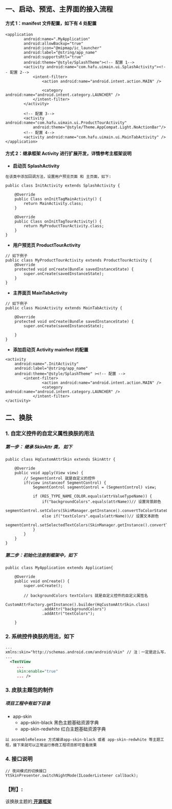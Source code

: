 
##  一、启动、预览、主界面的接入流程
#### 方式 1：manifest 文件配置，如下有 4 处配置
```
<application
        android:name=".MyApplication"
        android:allowBackup="true"
        android:icon="@mipmap/ic_launcher"
        android:label="@string/app_name"
        android:supportsRtl="true"
        android:theme="@style/SplashTheme"><!-- 配置 1-->
        <activity android:name="com.hafu.uimain.ui.SplashActivity"><!-- 配置 2-->
            <intent-filter>
                <action android:name="android.intent.action.MAIN" />

                <category android:name="android.intent.category.LAUNCHER" />
            </intent-filter>
        </activity>

        <!-- 配置 3-->
        <activity  android:name="com.hafu.uimain.ui.ProductTourActivity"
            android:theme="@style/Theme.AppCompat.Light.NoActionBar"/>
        <!-- 配置 4-->
        <activity android:name="com.hafu.uimain.ui.MainTabActivity" />
</application>
```
#### 方式 2：继承框架 Activity 进行扩展开发，详情参考主框架说明
- **启动页 SplashActivity**
```
在该类中添加回调方法，设置用户预览页面 和 主页面，如下:

public class InitActivity extends SplashActivity {

    @Override
    public Class onInitTagMainActivity() {
        return MainActivity.class;
    }

    @Override
    public Class onInitTagTourActivity() {
        return MyProductTourActivity.class;
    }
}

```
- **用户预览页 ProductTourActivity**
```
// 如下例子
public class MyProductTourActivity extends ProductTourActivity {
    @Override
    protected void onCreate(Bundle savedInstanceState) {
        super.onCreate(savedInstanceState);
    }
}
```
- **主界面页 MainTabActivity**
```
// 如下例子
public class MainActivity extends MainTabActivity {

    @Override
    protected void onCreate(Bundle savedInstanceState) {
        super.onCreate(savedInstanceState);

    }
}
```
- **添加启动页 Activity mainfest  的配置**

``` 
<activity
    android:name=".InitActivity"
    android:label="@string/app_name"
    android:theme="@style/SplashTheme" ><!-- 配置 -->
        <intent-filter>
                <action android:name="android.intent.action.MAIN" />
                <category android:name="android.intent.category.LAUNCHER" />
            </intent-filter>
</activity>
```
## 二、换肤
### 1. 自定义控件的自定义属性换肤的用法
##### 第一步： 继承 SkinAttr 类， 如下
```
public class HqCustomAttrSkin extends SkinAttr {

    @Override
    public void apply(View view) {
        // SegmentControl 就是自定义的控件
        if(view instanceof SegmentControl) {
            SegmentControl segmentControl = (SegmentControl) view;

            if (RES_TYPE_NAME_COLOR.equals(attrValueTypeName)) {
                if("backgroundColors".equals(attrName))// 设置背景颜色
                    segmentControl.setColors(SkinManager.getInstance().convertToColorStateList(attrValueRefId));
                else if("textColors".equals(attrName))// 设置文本颜色
                    segmentControl.setSelectedTextColors(SkinManager.getInstance().convertToColorStateList(attrValueRefId));
            }
        }
    }
}
```

##### 第二步：初始化注册到框架中，如下
```
public class MyApplication extends Application{

    @Override
    public void onCreate() {
        super.onCreate();
   
        // backgroundColors textColors 就是自定义控件的自定义属性名
        CustomAttrFactory.getInstance().builder(HqCustomAttrSkin.class)
                .addAttr("backgroundColors")
                .addAttr("textColors");

    }
```

### 2. 系统控件换肤的用法，如下
```xml
...
xmlns:skin="http://schemas.android.com/android/skin" // 注：一定是这么写，否则换肤会不起作用
...
  <TextView
     ...
     skin:enable="true" 
     ... />
```

### 3. 皮肤主题包的制作
##### 项目工程中有如下目录
- app-skin
    - app-skin-black 黑色主题基础资源字典
    - app-skin-redwhite 红白主题基础资源字典


```
以 assembleRelease 方式编译app-skin-black 或者 app-skin-redwhite 等主题工程，接下来就可以正常运行券商工程项目即可查看效果
```

### 4. 接口说明
```
// 夜间模式的切换接口
YtSkinPresenter.switchNightMode(ILoaderListener callback); 
```
### 【附】: 
   该换肤主题的[ **开源框架** ](https://github.com/wanlihuan/Android-Skin-Loader)

